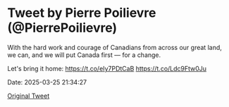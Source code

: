 # Tweet by Pierre Poilievre (@PierrePoilievre)

With the hard work and courage of Canadians from across our great land, we can, and we will put Canada first — for a change. 

Let's bring it home: https://t.co/eIy7PDtCaB https://t.co/Ldc9Ftw0Ju

Date: 2025-03-25 21:34:27

[Original Tweet](https://x.com/PierrePoilievre/status/1904648096492953647)
